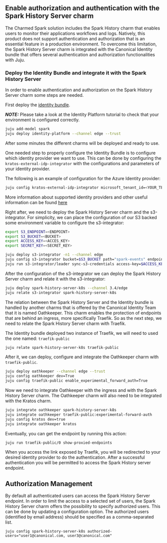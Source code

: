 ## Enable authorization and authentication with the Spark History Server charm

The Charmed Spark solution includes the Spark History charm that enables users to monitor their applications workflows and logs. Natively, this product does not support authentication and authorization that is an essential feature in a production environment. To overcome this limitation, the Spark History Server charm is integrated with the Canonical Identity bundle that offers several authentication and authorization functionalities with Juju.

### Deploy the Identity Bundle and integrate it with the Spark History Server 

In order to enable authentication and authorization on the Spark History Server charm some steps are needed.

First deploy the [identity bundle](https://discourse.charmhub.io/t/iam-bundle-deployment-tutorial/11916).

**_NOTE:_** Please take a look at the Identity Platform tutorial to check that your environment is configured correctly.

```bash
juju add-model spark
juju deploy identity-platform --channel edge --trust
```

After some minutes the different charms will be deployed and ready to use.

One needed step to properly configure the Identity Bundle is to configure which identity provider we want to use.
This can be done by configuring the `kratos-external-idp-integrator` with the configurations and parameters of your identity provider.

The following is an example of configuration for the Azure Identity provider:

```bash
juju config kratos-external-idp-integrator microsoft_tenant_id=<YOUR_TENANT_ID> provider=microsoft client_id=<YOUR_CLIENT_ID> client_secret=<YOUR_CLIENT_SECRETS>.
```

More information about supported identity providers and other useful information can be found [here](https://discourse.charmhub.io/t/how-to-manage-external-identity-providers/11910)

Right after, we need to deploy the Spark History Server charm and the s3-integrator.
For simplicity, we can place the configuration of our S3 backed some environment variable to configure the s3-integrator:

```bash
export S3_ENDPOINT=<ENDPOINT>
export S3_BUCKET=<BUCKET>
export ACCESS_KEY=<ACCES_KEY>
export SECRET_KEY=<SECRET_KEY>

juju deploy s3-integrator -n1 --channel edge
juju config s3-integrator bucket=$S3_BUCKET path="spark-events" endpoint=$S3_ENDPOINT
juju run s3-integrator/leader sync-s3-credentials access-key=$ACCESS_KEY secret-key=$SECRET_KEY

```

After the configuration of the s3-integrator we can deploy the Spark History Server charm and relate it with the s3-integrator:

```bash
juju deploy spark-history-server-k8s --channel 3.4/edge
juju relate s3-integrator spark-history-server-k8s
```

The relation between the Spark History Server and the Identity bundle is handled by another charms that is offered by the Canonical Identity Team that it is named Oathkeeper.
This charm enables the protection of endpoints that are behind an ingress, more specifically Traefik.
So as the next step, we need to relate the Spark History Server charm with Traefik.

The Identity bundle deployed two instance of Traefik, we will need to used the one named: `traefik-public`

```bash
juju relate spark-history-server-k8s traefik-public

```

After it, we can deploy, configure and integrate the Oathkeeper charm with `traefik-public`.

```bash
juju deploy oathkeeper --channel edge --trust
juju config oathkeeper dev=True
juju config traefik-public enable_experimental_forward_auth=True
```

Now we need to integrate Oathkeeper with the ingress and with the Spark History Server charm. The Oathkeeper charm will also need to be integrated with the Kratos charm.

```bash
juju integrate oathkeeper spark-history-server-k8s
juju integrate oathkeeper traefik-public:experimental-forward-auth
juju config kratos dev=true
juju integrate oathkeeper kratos

```

Eventually, you can get the endpoint by running this action:

```bash
juju run traefik-public/0 show-proxied-endpoints
```

When you access the link exposed by Traefik, you will be redirected to your desired identity provider to do the authentication. After a successful authentication you will be permitted to access the Spark History server endpoint.

## Authorization Management

By default all authenticated users can access the Spark History Server endpoint. In order to limit the access to a selected set of users, the Spark History Server charm offers the possibility to specify authorized users. This can be done by updating a configuration option. The authorized users (identified by email address) should be specified as a comma-separated list.

```
juju config spark-history-server-k8s authorized-users="user1@canonical.com, user3@canonical.com"
```